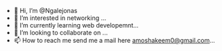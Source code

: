 - 👋 Hi, I’m @Ngalejonas
- 👀 I’m interested in networking ...
- 🌱 I’m currently learning web developemnt...
- 💞️ I’m looking to collaborate on ...
- 📫 How to reach me send me a mail here amoshakeem0@gmail.com...

<!---
Ngalejonas/Ngalejonas is a ✨ special ✨ repository because its `README.md` (this file) appears on your GitHub profile.
You can click the Preview link to take a look at your changes.
--->
